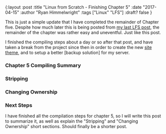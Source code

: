 {:layout :post
:title  "Linux from Scratch - Finishing Chapter 5"
:date "2017-04-15"
:author "Ryan Himmelwright"
:tags ["Linux" "LFS"]
:draft? false
}

This is just a simple update that I have completed the remainder of Chapter five. Despite how much later this is being posted from [my last LFS post](../LFS-SBUs-and-Binutils/), the remainder of the chapter was rather easy and uneventful. Just like this post.

<!-- more -->

I finished the compiling steps about a day or so after that post, and have taken a break from the project since then in order to create the new [site theme](../New-Theme-Immutable), and to setup a better [backup solution] for my server.

### Chapter 5 Compiling Summary

### Stripping

### Changing Ownership

### Next Steps



I have finished all the compilation steps for chapter 5, so I will write this post to summarize it, as well as explain the "Stripping" and "Changing Ownership" short sections. Should finally be a shorter post.

